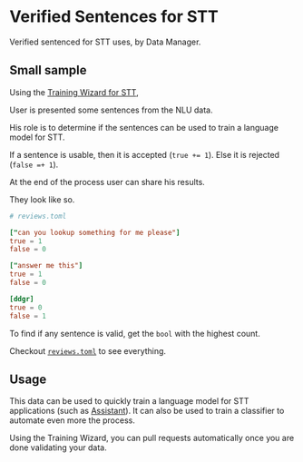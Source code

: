 # Verified Sentences for STT

Verified sentenced for STT uses, by Data Manager.


## Small sample

Using the [Training Wizard for STT](https://gitlab.com/waser-technologies/models/en/stt/-/blob/master/model.train), 

User is presented some sentences from the NLU data.

His role is to determine if the sentences can be used to train a language model for STT.

If a sentence is usable, then it is accepted (`true += 1`).
Else it is rejected (`false =+ 1`).

At the end of the process user can share his results.

They look like so.

```toml
# reviews.toml

["can you lookup something for me please"]
true = 1
false = 0

["answer me this"]
true = 1
false = 0

[ddgr]
true = 0
false = 1
```

To find if any sentence is valid, get the `bool` with the highest count.

Checkout [`reviews.toml`](reviews.toml) to see everything.

## Usage

This data can be used to quickly train a language model for STT applications (such as [Assistant](https://gitlab.com/waser-technologies/technologies/assistant)). It can also be used to train a classifier to automate even more the process.

Using the Training Wizard, you can pull requests automatically once you are done validating your data.
